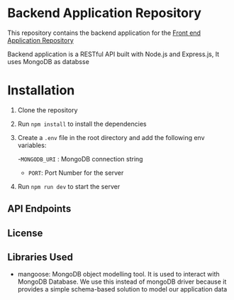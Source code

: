 # Backend Application Repository 
This repository contains the backend application for the [Front end Application Repository]()

Backend application is a RESTful API built with Node.js and Express.js, It uses MongoDB as databsse

# Installation
1. Clone the repository
2. Run `npm install` to install the dependencies
3. Create a `.env` file in the root directory and add the following env variables:

    -`MONGODB_URI` : MongoDB connection string
    - `PORT`: Port Number for the server
4. Run `npm run dev` to start the server
## API Endpoints

## License

## Libraries Used

- mangoose: MongoDB object modelling tool. It is used to interact with MongoDB Database. We use this instead of mongoDB driver because it provides a simple schema-based solution to model our application data